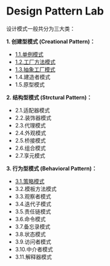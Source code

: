 # Design Pattern Lab

设计模式一般共分为三大类：

**1. 创建型模式 (Creational Pattern)：**
- [1.1.单例模式](docs/ox1_creational/ox1_01_Singleton_Pattern.md)
- [1.2.工厂方法模式](docs/ox1_creational/ox1_02_Factory_Method_Pattern.md)
- [1.3.抽象工厂模式](docs/ox1_creational/ox1_03_Abstract_Factory_Pattern.md)
- 1.4.建造者模式
- 1.5.原型模式

**2. 结构型模式 (Strctural Pattern)：**
- 2.1.适配器模式
- 2.2.装饰器模式
- 2.3.代理模式
- 2.4.外观模式
- 2.5.桥接模式
- 2.6.组合模式
- 2.7.享元模式

**3. 行为型模式 (Behavioral Pattern)：**
- [3.1.策略模式](docs/ox3_behavioral/ox3_01_Strategy_Pattern.md)
- 3.2.模板方法模式
- 3.3.观察者模式
- 3.4.迭代子模式
- 3.5.责任链模式
- 3.6.命令模式
- 3.7.备忘录模式
- 3.8.状态模式
- 3.9.访问者模式
- 3.10.中介者模式
- 3.11.解释器模式